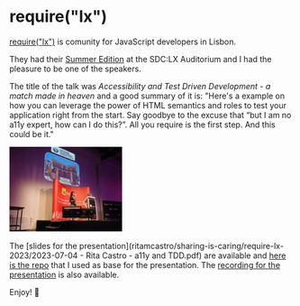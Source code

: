 # require("lx") 

[require("lx")](https://www.meetup.com/require-lx/) is comunity for JavaScript developers in Lisbon. 

They had their [Summer Edition](https://www.meetup.com/require-lx/events/293843730/) at the SDC:LX Auditorium and I had the pleasure to be one of the speakers. 

The title of the talk was *Accessibility and Test Driven Development - a match made in heaven* and a good summary of it is: 
"Here's a example on how you can leverage the power of HTML semantics and roles to test your application right from the start. Say goodbye to the excuse that “but I am no a11y expert, how can I do this?”. All you require is the first step. And this could be it."



<img src="https://github.com/ritamcastro/sharing-is-caring/blob/main/jsnation-2022/img/stage.JPG" alt="Me on stage!" width="200"/>

The [slides for the presentation](ritamcastro/sharing-is-caring/require-lx-2023/2023-07-04 - Rita Castro - a11y and TDD.pdf) are available and [here is the repo](https://github.com/ritamcastro/a11y-and-tdd-react) that I used as base for the presentation.
The [recording for the presentation](https://www.youtube.com/watch?v=C282qJfvqp0) is also available. 

Enjoy! 💜

